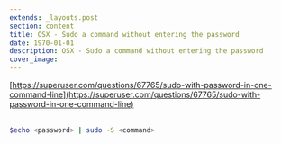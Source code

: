 ```yaml
---
extends: _layouts.post
section: content
title: OSX - Sudo a command without entering the password
date: 1970-01-01
description: OSX - Sudo a command without entering the password
cover_image: 
---
```


[https://superuser.com/questions/67765/sudo-with-password-in-one-command-line](https://superuser.com/questions/67765/sudo-with-password-in-one-command-line)
<br><br>
```bash
$echo <password> | sudo -S <command>
```